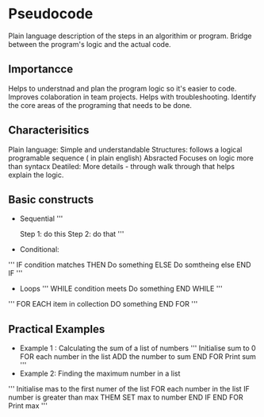 # Pseudocode
Plain language description of the steps in an algorithim or program.
Bridge between the program's logic and the actual code. 

## Importancce
Helps to understnad and plan the program logic so it's easier to code.
Improves colaboration in team projects.
Helps with troubleshooting.
Identify the core areas of the programing that needs to be done. 

## Characterisitics
Plain language: Simple and understandable
Structures: follows a logical programable sequence ( in plain english)
Absracted Focuses on logic more than syntacx
Deatiled: More details - through walk through that helps explain the logic.

## Basic constructs

- Sequential 
'''

    Step 1: do this 
    Step 2: do that
'''

- Conditional:

'''
    IF condition matches THEN
     Do something
    ELSE
        Do somtheing else
    END IF
'''    

- Loops
'''
    WHILE condition meets 
        Do something
    END WHILE
'''

'''
    FOR EACH item in collection 
        DO something
    END FOR
'''

## Practical Examples

- Example 1 : Calculating the sum of a list of numbers
'''
    Initialise sum to 0
    FOR each number in the list 
        ADD the number to sum
    END FOR
    Print sum
'''
- Example 2: Finding the maximum number in a list

'''
    Initialise mas to the first numer of the list
    FOR each number in the list
        IF number is greater than max THEM
            SET max to number
        END IF
    END FOR
    Print max
'''
